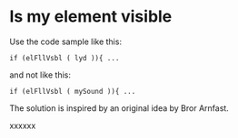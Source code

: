 Is my element visible
=====================

Use the code sample like this:

~~~~
if (elFllVsbl ( lyd )){ ...
~~~~  

and not like this:

~~~~
if (elFllVsbl ( mySound )){ ...
~~~~

The solution is inspired by an original idea by Bror Arnfast.

xxxxxx